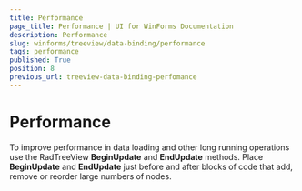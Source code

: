 ```yaml
---
title: Performance
page_title: Performance | UI for WinForms Documentation
description: Performance
slug: winforms/treeview/data-binding/performance
tags: performance
published: True
position: 8
previous_url: treeview-data-binding-perfomance
---
```


# Performance

To improve performance in data loading and other long running operations use the RadTreeView __BeginUpdate__ and __EndUpdate__ methods. Place __BeginUpdate__ and __EndUpdate__ just before and after blocks of code that add, remove or reorder large numbers of nodes. 

